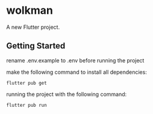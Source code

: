 # wolkman

A new Flutter project.

## Getting Started

rename .env.example to .env before running the project

make the following command to install all dependencies:

```
flutter pub get
```

running the project with the following command:

```
flutter pub run
```
